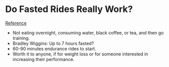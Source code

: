 # Do Fasted Rides Really Work?
[Reference](http://www.cyclingweekly.com/fitness/training/fasted-rides-really-work-344232)

- Not eating overnight, consuming water, black coffee, or tea, and then go training.
- Bradley Wiggins: Up to 7 hours fasted?
- 60-90 minutes endurance rides to start.
- Worth it to anyone, if for weight loss or for someone interested in increasing their performance.
